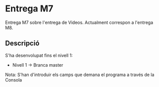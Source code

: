 # Entrega M7
Entrega M7 sobre l'entrega de Videos. Actualment correspon a l'entrega M8.

## Descripció
S'ha desenvolupat fins el nivell 1: 

* Nivell 1 -> Branca master

Nota: S'han d'introduir els camps que demana el programa a través de la Consola
